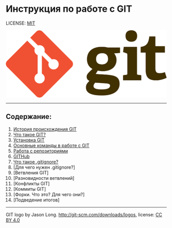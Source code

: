 # **Инструкция по работе с GIT**

LICENSE: [MIT](/license.md)


![git-logo](/Git-logo.png)

---

## **Содержание**:
1. [История происхождения GIT](history.md)
2. [Что такое GIT?](git.md)
3. [Установка GIT](installation.md)
4. [Основные команды в работе с GIT](teams.md)
5. [Работа с репозиториями](repository.md)
6. [GITHub](github.md)
7. [Что такое .gitignore?](gitignore.md)
8. [Для чего нужен .gitignore?]
9. [Ветвления GIT]
10. [Разновидности ветвлений]
11. [Конфликты GIT]
12. [Коммиты GIT]
13. [Форки. Что это? Для чего они?]
14. [Подведение итогов]

---

GIT logo by Jason Long. http://git-scm.com/downloads/logos, license: [CC BY 4.0](https://creativecommons.org/licenses/by/4.0/)